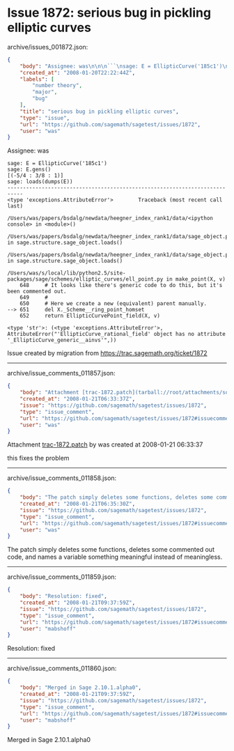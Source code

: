 # Issue 1872: serious bug in pickling elliptic curves

archive/issues_001872.json:
```json
{
    "body": "Assignee: was\n\n\n```\nsage: E = EllipticCurve('185c1')\nsage: E.gens()\n[(-5/4 : 3/8 : 1)]\nsage: loads(dumps(E))\n---------------------------------------------------------------------------\n<type 'exceptions.AttributeError'>        Traceback (most recent call last)\n\n/Users/was/papers/bsdalg/newdata/heegner_index_rank1/data/<ipython console> in <module>()\n\n/Users/was/papers/bsdalg/newdata/heegner_index_rank1/data/sage_object.pyx in sage.structure.sage_object.loads()\n\n/Users/was/papers/bsdalg/newdata/heegner_index_rank1/data/sage_object.pyx in sage.structure.sage_object.loads()\n\n/Users/was/s/local/lib/python2.5/site-packages/sage/schemes/elliptic_curves/ell_point.py in make_point(X, v)\n    648     # It looks like there's generic code to do this, but it's been commented out. \n    649     #\n    650     # Here we create a new (equivalent) parent manually. \n--> 651     del X._Scheme__ring_point_homset\n    652     return EllipticCurvePoint_field(X, v)\n\n<type 'str'>: (<type 'exceptions.AttributeError'>, AttributeError(\"'EllipticCurve_rational_field' object has no attribute '_EllipticCurve_generic__ainvs'\",))\n\n```\n\n\nIssue created by migration from https://trac.sagemath.org/ticket/1872\n\n",
    "created_at": "2008-01-20T22:22:44Z",
    "labels": [
        "number theory",
        "major",
        "bug"
    ],
    "title": "serious bug in pickling elliptic curves",
    "type": "issue",
    "url": "https://github.com/sagemath/sagetest/issues/1872",
    "user": "was"
}
```
Assignee: was


```
sage: E = EllipticCurve('185c1')
sage: E.gens()
[(-5/4 : 3/8 : 1)]
sage: loads(dumps(E))
---------------------------------------------------------------------------
<type 'exceptions.AttributeError'>        Traceback (most recent call last)

/Users/was/papers/bsdalg/newdata/heegner_index_rank1/data/<ipython console> in <module>()

/Users/was/papers/bsdalg/newdata/heegner_index_rank1/data/sage_object.pyx in sage.structure.sage_object.loads()

/Users/was/papers/bsdalg/newdata/heegner_index_rank1/data/sage_object.pyx in sage.structure.sage_object.loads()

/Users/was/s/local/lib/python2.5/site-packages/sage/schemes/elliptic_curves/ell_point.py in make_point(X, v)
    648     # It looks like there's generic code to do this, but it's been commented out. 
    649     #
    650     # Here we create a new (equivalent) parent manually. 
--> 651     del X._Scheme__ring_point_homset
    652     return EllipticCurvePoint_field(X, v)

<type 'str'>: (<type 'exceptions.AttributeError'>, AttributeError("'EllipticCurve_rational_field' object has no attribute '_EllipticCurve_generic__ainvs'",))

```


Issue created by migration from https://trac.sagemath.org/ticket/1872





---

archive/issue_comments_011857.json:
```json
{
    "body": "Attachment [trac-1872.patch](tarball://root/attachments/some-uuid/ticket1872/trac-1872.patch) by was created at 2008-01-21 06:33:37\n\nthis fixes the problem",
    "created_at": "2008-01-21T06:33:37Z",
    "issue": "https://github.com/sagemath/sagetest/issues/1872",
    "type": "issue_comment",
    "url": "https://github.com/sagemath/sagetest/issues/1872#issuecomment-11857",
    "user": "was"
}
```

Attachment [trac-1872.patch](tarball://root/attachments/some-uuid/ticket1872/trac-1872.patch) by was created at 2008-01-21 06:33:37

this fixes the problem



---

archive/issue_comments_011858.json:
```json
{
    "body": "The patch simply deletes some functions, deletes some commented out code, and names a variable something meaningful instead of meaningless.",
    "created_at": "2008-01-21T06:35:30Z",
    "issue": "https://github.com/sagemath/sagetest/issues/1872",
    "type": "issue_comment",
    "url": "https://github.com/sagemath/sagetest/issues/1872#issuecomment-11858",
    "user": "was"
}
```

The patch simply deletes some functions, deletes some commented out code, and names a variable something meaningful instead of meaningless.



---

archive/issue_comments_011859.json:
```json
{
    "body": "Resolution: fixed",
    "created_at": "2008-01-21T09:37:59Z",
    "issue": "https://github.com/sagemath/sagetest/issues/1872",
    "type": "issue_comment",
    "url": "https://github.com/sagemath/sagetest/issues/1872#issuecomment-11859",
    "user": "mabshoff"
}
```

Resolution: fixed



---

archive/issue_comments_011860.json:
```json
{
    "body": "Merged in Sage 2.10.1.alpha0",
    "created_at": "2008-01-21T09:37:59Z",
    "issue": "https://github.com/sagemath/sagetest/issues/1872",
    "type": "issue_comment",
    "url": "https://github.com/sagemath/sagetest/issues/1872#issuecomment-11860",
    "user": "mabshoff"
}
```

Merged in Sage 2.10.1.alpha0
